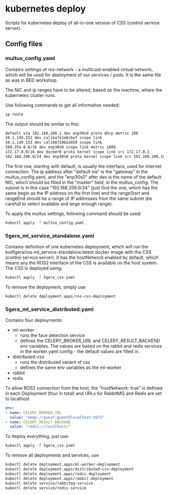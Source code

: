# kubernetes deploy

Scripts for kubernetes deploy of all-in-one version of CSS (control service server). 


## Config files

### multus_config.yaml

Contains settings of ros-network - a multicast-enabled virtual network, which will be used for deployment of our services / pods. It is the same file as was in BED workshop.

The NIC and ip ranges have to be altered, based on the machine, where the kubernetes cluster runs. 

Use following commands to get all information needed:
```bash
ip route
```

The output should be similar to this:

```bash
default via 192.168.206.1 dev enp30s0 proto dhcp metric 100 
10.1.149.152 dev calibafe1e6cbef scope link 
10.1.149.153 dev cali6872062a950 scope link 
169.254.0.0/16 dev enp30s0 scope link metric 1000 
172.17.0.0/16 dev docker0 proto kernel scope link src 172.17.0.1 
192.168.206.0/24 dev enp30s0 proto kernel scope link src 192.168.206.196 metric 100
```

The first row, starting with default, is usually the interface, used for internet connection. The ip address after "default via" is the "gateway" in the multus_config.yaml, and the "enp30s0" after dev is the name of the default NIC, which should be filled in the "master" field, in the multus_config. The subnet is in this case "192.168.206.0/24" (just find the one, which has the same begin as the IP address on the first line) and the rangeStart and rangeEnd should be a range of IP addresses from the same subnet (be carefull to select available and large enough range).  
 
To apply the multus settings, following command should be used:

```bash
kubectl apply -f multus_config.yaml
```


### 5gera_ml_service_standalone.yaml

Contains definition of one kubernetes deployment, which will run the but5gera/ros-ml_service-standalone:latest docker image with the CSS (control service server). It has the hostNetwork enabled by default, which means any the ROS2 interface of the CSS is available on the host system. The CSS is deployed using:

```bash
kubectl apply -f 5gera_css.yaml
```

To remove the deployment, simply use

```bash
kubectl delete deployment.apps/ros-css-deployment
```


### 5gera_ml_service_distributed.yaml

Contains four deployments:

* ml-worker
  * runs the face detection service
  * defines the CELERY_BROKER_URL and CELERY_RESULT_BACKEND env variables. The values are based on the rabbit and redis services in the worker.yaml config - the default values are filled in. 
* distributed-css
  * runs the distributed variant of css
  * defines the same env variables as the ml-worker
* rabbit
* redis

To allow ROS2 connection from the host, the "hostNetwork: true" is defined in each Deployment (four in total) and URLs for RabbitMQ and Redis are set to localhost

```yaml
env:
- name: CELERY_BROKER_URL
  value: "amqp://guest:guest@localhost:5672"
- name: CELERY_RESULT_BACKEND
  value: "redis://localhost/"
```

To deploy everything, just use:

```bash
kubectl apply -f 5gera_css.yaml
```

To remove all deployments and services, use

```bash
kubectl delete deployment.apps/ml-worker-deployment
kubectl delete deployment.apps/distributed-css-deployment
kubectl delete deployment.apps/redis-deployment
kubectl delete deployment.apps/rabbit-deployment
kubectl delete service/rabbitmq-service
kubectl delete service/redis-service
```



